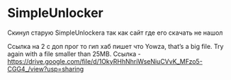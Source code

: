 # SimpleUnlocker
Скинул старую SimpleUnlockera так как сайт где его скачать не нашол 

Ссылка на 2 с доп прог то гип хаб пишет что Yowza, that’s a big file. Try again with a file smaller than 25MB. 
Ссылка - https://drive.google.com/file/d/1OkyRHhNhriWseNiuCVvK_MFzo5-CGG4_/view?usp=sharing
